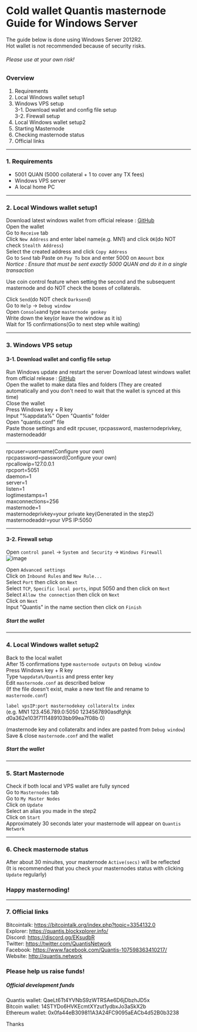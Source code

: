 # Cold wallet Quantis masternode Guide for Windows Server  
The guide below is done using Windows Server 2012R2.  
Hot wallet is not recommended because of security risks.

###### Please use at your own risk!
### Overview  
1. Requirements  
2. Local Windows wallet setup1  
3. Windows VPS setup  
  3-1. Download wallet and config file setup  
  3-2. Firewall setup  
4. Local Windows wallet setup2  
5. Starting Masternode  
6. Checking masternode status  
7. Official links  
___
### 1. Requirements
* 5001 QUAN (5000 collateral + 1 to cover any TX fees)  
* Windows VPS server  
* A local home PC
___
### 2. Local Windows wallet setup1  
Download latest windows wallet from official release : [GitHub](https://github.com/QuantisNetwork/Quantis-public/releases)  
Open the wallet    
Go to `Receive` tab  
Click `New Address` and enter label name(e.g. MN1) and click `OK`(do NOT check `Stealth Address`)  
Select the created address and click `Copy Address`  
Go to `Send` tab
Paste on `Pay To` box and enter 5000 on `Amount` box  
*Nortice : Ensure that must be sent exactly 5000 QUAN and do it in a single transaction*  

Use coin control feature when setting the second and the subsequent masternode and do NOT check the boxes of collaterals.  

Click `Send`(do NOT check `Darksend`)  
Go to `Help` -> `Debug window`  
Open `Console`and type `masternode genkey`  
Write down the key(or leave the window as it is)  
Wait for 15 confirmations(Go to next step while waiting)   
___  
### 3. Windows VPS setup  
#### 3-1. Download wallet and config file setup
Run Windows update and restart the server
Download latest windows wallet from official release : [GitHub](https://github.com/QuantisNetwork/Quantis-public/releases)  
Open the wallet to make data files and folders (They are created automatically and you don't need to wait that the wallet is synced at this time)  
Close the wallet  
Press Windows key + R key  
Input "%appdata%"
Open "Quantis" folder  
Open "quantis.conf" file  
Paste those settings and edit rpcuser, rpcpassword, masternodeprivkey, masternodeaddr
___
rpcuser=username(Configure your own)  
rpcpassword=password(Configure your own)  
rpcallowip=127.0.0.1  
rpcport=5051  
daemon=1  
server=1  
listen=1  
logtimestamps=1  
maxconnections=256  
masternode=1  
masternodeprivkey=your private key(Generated in the step2)  
masternodeaddr=your VPS IP:5050  
___
#### 3-2. Firewall setup  
Open `control panel` -> `System and Security` -> `Windows Firewall`  
![image](https://github.com/0sunrise/Quantis/images/firewall.png "Firewall")

Open `Advanced settings`  
Click on `Inbound Rules` and `New Rule...`  
Select `Port` then click on `Next`  
Select `TCP`, `Specific local ports`, input 5050 and then click on `Next`  
Select `Allow the connection` then click on `Next`  
Click on `Next`  
Input "Quantis" in the name section then click on `Finish`  

##### Start the wallet
___
### 4. Local Windows wallet setup2  
Back to the local wallet  
After 15 confirmations type `masternode outputs` on `Debug window`  
Press Windows key + R key  
Type `%appdata%/Quantis` and press enter key  
Edit `masternode.conf` as described below  
(If the file doesn't exist, make a new text file and rename to `masternode.conf`)     

`label vpsIP:port masternodekey collateraltx index`  
(e.g. MN1 123.456.789.0:5050 1234567890asdfghjk d0a362e103f7111489103bb99ea7f08b 0)  

(masternode key and collateraltx and index are pasted from `Debug window`)  
Save & close `masternode.conf` and the wallet  

##### Start the wallet
___
### 5. Start Masternode  
Check if both local and VPS wallet are fully synced  
Go to `Masternodes` tab    
Go to `My Master Nodes`  
Click on `Update`  
Select an alias you made in the step2  
Click on `Start`  
Approximately 30 seconds later your masternode will appear on `Quantis Network`
___
### 6. Check masternode status  
After about 30 minuites, your masternode `Active(secs)` will be reflected  
(It is recommended that you check your masternodes status with clicking `Update` regularly)

### Happy masternoding!
___
### 7. Official links  
Bitcointalk: https://bitcointalk.org/index.php?topic=3354132.0  
Explorer: https://quantis.blockxplorer.info/  
Discord: https://discord.gg/EKsudbR  
Twitter: https://twitter.com/QuantisNetwork  
Facebook: https://www.facebook.com/Quantis-107598363410217/  
Website: http://quantis.network  

### Please help us raise funds!  

##### Official development funds  
Quantis wallet: QaeLt6Tt4YVNbS9zWTRSAe6D6jDbzhJD5x  
Bitcoin wallet: 14STYDo6HVKEcmtXYzut1ydbxJo3aSkX2b  
Ethereum wallet: 0x0fa44eB309811A3A24FC9095aEACb4d52B0b3238  

Thanks
